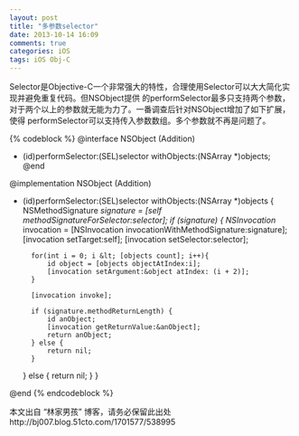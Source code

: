 ```yaml
---
layout: post
title: "多参数selector"
date: 2013-10-14 16:09
comments: true
categories: iOS
tags: iOS Obj-C
---
```


Selector是Objective-C一个非常强大的特性，合理使用Selector可以大大简化实现并避免重复代码。但NSObject提供 的performSelector最多只支持两个参数，对于两个以上的参数就无能为力了。一番调查后针对NSObject增加了如下扩展，使得 performSelector可以支持传入参数数组。多个参数就不再是问题了。

<!-- more -->

{% codeblock %}
@interface NSObject (Addition)
- (id)performSelector:(SEL)selector withObjects:(NSArray *)objects;
@end

@implementation NSObject (Addition)
- (id)performSelector:(SEL)selector withObjects:(NSArray *)objects { 
    NSMethodSignature *signature = [self methodSignatureForSelector:selector]; 
    if (signature) { 
        NSInvocation* invocation = [NSInvocation invocationWithMethodSignature:signature]; 
        [invocation setTarget:self]; 
        [invocation setSelector:selector]; 
        
        for(int i = 0; i &lt; [objects count]; i++){ 
            id object = [objects objectAtIndex:i]; 
            [invocation setArgument:&object atIndex: (i + 2)];        
        } 

        [invocation invoke]; 

        if (signature.methodReturnLength) { 
            id anObject; 
            [invocation getReturnValue:&anObject]; 
            return anObject; 
        } else { 
            return nil; 
        } 
    } else { 
        return nil; 
    } 
} 

@end
{% endcodeblock %}

本文出自 “林家男孩” 博客，请务必保留此出处http://bj007.blog.51cto.com/1701577/538995